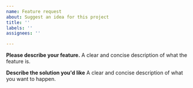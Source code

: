 ```yaml
---
name: Feature request
about: Suggest an idea for this project
title: ''
labels: ''
assignees: ''

---
```


**Please describe your feature.**
A clear and concise description of what the feature is.

**Describe the solution you'd like**
A clear and concise description of what you want to happen.
